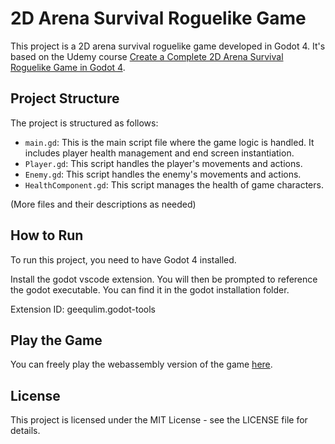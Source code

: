 # 2D Arena Survival Roguelike Game

This project is a 2D arena survival roguelike game developed in Godot 4. It's based on the Udemy course [Create a Complete 2D Arena Survival Roguelike Game in Godot 4](https://www.udemy.com/course/create-a-complete-2d-arena-survival-roguelike-game-in-godot-4).

## Project Structure

The project is structured as follows:

- `main.gd`: This is the main script file where the game logic is handled. It includes player health management and end screen instantiation.
- `Player.gd`: This script handles the player's movements and actions.
- `Enemy.gd`: This script handles the enemy's movements and actions.
- `HealthComponent.gd`: This script manages the health of game characters.

(More files and their descriptions as needed)

## How to Run

To run this project, you need to have Godot 4 installed.

Install the godot vscode extension. You will then be prompted to reference the godot executable. You can find it in the godot installation folder.

Extension ID: geequlim.godot-tools

## Play the Game
You can freely play the webassembly version of the game [here](https://brakistad.github.io/2DSurvivorsCourse/).

## License

This project is licensed under the MIT License - see the LICENSE file for details.